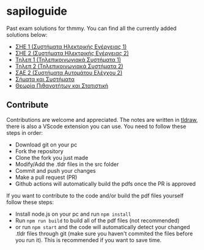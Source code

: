 # sapiloguide

Past exam solutions for thmmy. You can find all the currently added solutions below:

-   [ΣΗΕ 1 (Συστήματα Ηλεκτρικής Ενέργειας 1)](https://nontasbak.github.io/sapiloguide/pdfs/SHE1_sapiloguide.pdf)
-   [ΣΗΕ 2 (Συστήματα Ηλεκτρικής Ενέργειας 2)](https://nontasbak.github.io/sapiloguide/pdfs/SHE2_sapiloguide.pdf)
-   [Τηλεπ 1 (Τηλεπικοινωνιακά Συστήματα 1)](https://nontasbak.github.io/sapiloguide/pdfs/Thlep1_sapiloguide.pdf)
-   [Τηλεπ 2 (Τηλεπικοινωνιακά Συστήματα 2)](https://nontasbak.github.io/sapiloguide/pdfs/Thlep2_sapiloguide.pdf)
-   [ΣΑΕ 2 (Συστήματα Αυτομάτου Ελέγχου 2)](https://nontasbak.github.io/sapiloguide/pdfs/SAE2_sapiloguide.pdf)
-   [Σήματα και Συστήματα](https://nontasbak.github.io/sapiloguide/pdfs/SignalsSystems_sapiloguide.pdf)
-   [Θεωρία Πιθανοτήτων και Στατιστική](https://nontasbak.github.io/sapiloguide/pdfs/ProbStat_sapiloguide.pdf)

## Contribute

Contributions are welcome and appreciated. The notes are written in [tldraw](https://www.tldraw.com/), there is also a VScode extension you can use. You need to follow these steps in order:

-   Download git on your pc
-   Fork the repository
-   Clone the fork you just made
-   Modify/Add the .tldr files in the src folder
-   Commit and push your changes
-   Make a pull request (PR)
-   Github actions will automatically build the pdfs once the PR is approved

If you want to contribute to the code and/or build the pdf files yourself follow these steps:

-   Install node.js on your pc and run `npm install`
-   Run `npm run build` to build all of the pdf files (not recommended)
-   or run `npm start` and the code will automatically detect your changed .tldr files through git (make sure you haven't commited the files before you run it). This is recommended if you want to save time.

